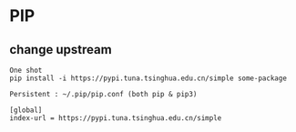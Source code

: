 PIP
===

## change upstream

```
One shot
pip install -i https://pypi.tuna.tsinghua.edu.cn/simple some-package

Persistent : ~/.pip/pip.conf (both pip & pip3)

[global]
index-url = https://pypi.tuna.tsinghua.edu.cn/simple
```
